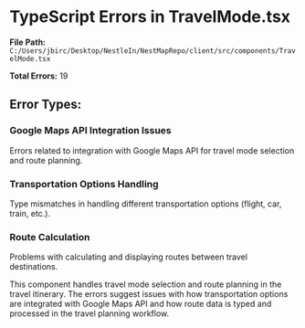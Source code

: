 # TypeScript Errors in TravelMode.tsx

**File Path:** `C:/Users/jbirc/Desktop/NestleIn/NestMapRepo/client/src/components/TravelMode.tsx`

**Total Errors:** 19

## Error Types:

### Google Maps API Integration Issues
Errors related to integration with Google Maps API for travel mode selection and route planning.

### Transportation Options Handling
Type mismatches in handling different transportation options (flight, car, train, etc.).

### Route Calculation
Problems with calculating and displaying routes between travel destinations.

This component handles travel mode selection and route planning in the travel itinerary. The errors suggest issues with how transportation options are integrated with Google Maps API and how route data is typed and processed in the travel planning workflow.
